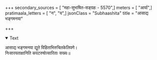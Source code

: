 +++
secondary_sources = [ "महा-सुभाषित-सङ्ग्रहः - 5570",]
meters = [ "आर्या",]
pratimaala_letters = [ "न", "य",]
jsonClass = "Subhaashita"
title = "आसाद्य भङ्गमनया"

+++

<details open><summary>Text</summary>

आसाद्य भङ्गमनया द्यूते विहिताभिरुचितकेलिपणे।  
निःसारयताक्षानिति कपटरुषोत्सारिताः सख्यः॥
</details>
